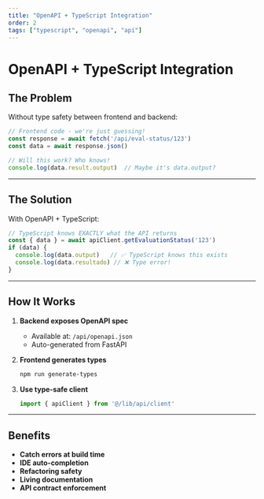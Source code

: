 ```yaml
---
title: "OpenAPI + TypeScript Integration"
order: 2
tags: ["typescript", "openapi", "api"]
---
```


# OpenAPI + TypeScript Integration

## The Problem

Without type safety between frontend and backend:

```typescript
// Frontend code - we're just guessing!
const response = await fetch('/api/eval-status/123')
const data = await response.json()

// Will this work? Who knows!
console.log(data.result.output)  // Maybe it's data.output?
```

---

## The Solution

With OpenAPI + TypeScript:

```typescript
// TypeScript knows EXACTLY what the API returns
const { data } = await apiClient.getEvaluationStatus('123')
if (data) {
  console.log(data.output)   // ✅ TypeScript knows this exists
  console.log(data.resultado) // ❌ Type error!
}
```

---

## How It Works

1. **Backend exposes OpenAPI spec**
   - Available at: `/api/openapi.json`
   - Auto-generated from FastAPI

2. **Frontend generates types**
   ```bash
   npm run generate-types
   ```

3. **Use type-safe client**
   ```typescript
   import { apiClient } from '@/lib/api/client'
   ```

---

## Benefits

- **Catch errors at build time**
- **IDE auto-completion**
- **Refactoring safety**
- **Living documentation**
- **API contract enforcement**